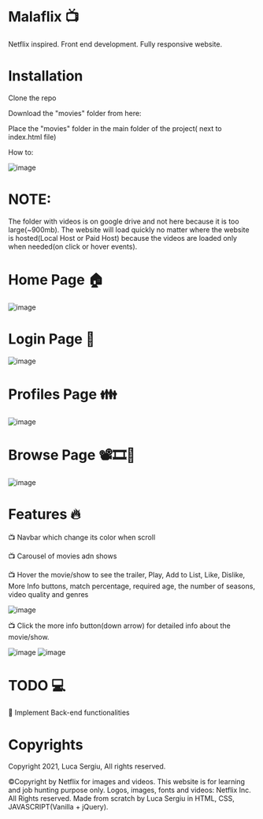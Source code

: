 # Malaflix 📺

Netflix inspired. Front end development. Fully responsive website.

# Installation

Clone the repo

Download the "movies" folder from here: 

Place the "movies" folder in the main folder of the project( next to index.html file)

How to:

![image](https://user-images.githubusercontent.com/32814024/126616043-b6162385-5356-409b-a845-dfe865228557.png)

# NOTE: 
The folder with videos is on google drive and not here because it is too large(~900mb).
The website will load quickly no matter where the website is hosted(Local Host or Paid Host) because the videos are loaded only when needed(on click or hover events).

# Home Page 🏠
![image](https://user-images.githubusercontent.com/32814024/126614281-a207da88-5239-476b-9fdd-f1c55d49c8a3.png)

# Login Page 🔑
![image](https://user-images.githubusercontent.com/32814024/126614380-8016b560-ccb9-4c6c-a70d-83bef48ad7b6.png)

# Profiles Page 👪
![image](https://user-images.githubusercontent.com/32814024/126614683-888e4616-701f-44a7-bed3-c64fac49fc82.png)

# Browse Page 📽️🎞️🍿
![image](https://user-images.githubusercontent.com/32814024/126614879-70366071-b317-4d95-9661-f3dd11a3fa59.png)

# Features 🔥
📺 Navbar which change its color when scroll

📺 Carousel of movies adn shows

📺 Hover the movie/show to see the trailer, Play, Add to List, Like, Dislike, More Info buttons, match percentage, required age, the number of seasons, video quality and genres

![image](https://user-images.githubusercontent.com/32814024/126615518-01773e3d-5d09-4f0a-970c-cf0be6bc24b8.png)

📺 Click the more info button(down arrow) for detailed info about the movie/show.

![image](https://user-images.githubusercontent.com/32814024/126615592-7475c279-b08e-4f8e-aa97-4635899429af.png)
![image](https://user-images.githubusercontent.com/32814024/126615611-da1ca9d9-59f7-466d-bdc6-37a003b901c4.png)

# TODO 💻
📌 Implement Back-end functionalities 

# Copyrights

Copyright 2021, Luca Sergiu, All rights reserved.

©Copyright by Netflix for images and videos. This website is for learning and job hunting purpose only. Logos, images, fonts and videos: Netflix Inc. All Rights reserved. Made from scratch by Luca Sergiu in HTML, CSS, JAVASCRIPT(Vanilla + jQuery).
